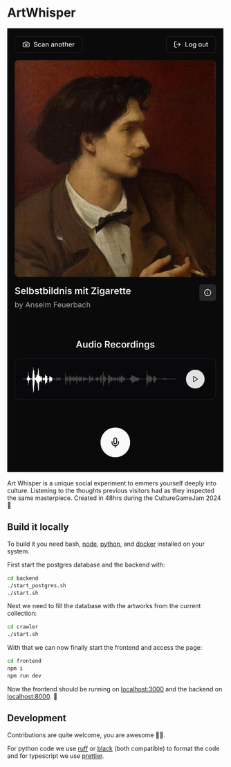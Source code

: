 # ArtWhisper

![Screenshot](screenshot.jpg)


Art Whisper is a unique social experiment to emmers yourself deeply into 
culture. Listening to the thoughts previous visitors had as they inspected the 
same masterpiece. Created in 48hrs during the CultureGameJam 2024 🥳
 
## Build it locally

To build it you need bash, [node](https://nodejs.org/), 
[python](https://www.python.org/), and 
[docker](https://www.docker.com/) installed on your system.

First start the postgres database and the backend with:
```bash
cd backend
./start_postgres.sh
./start.sh
```

Next we need to fill the database with the artworks from the current collection:
```bash
cd crawler
./start.sh
```

With that we can now finally start the frontend and access the page:
```bash
cd frontend
npm i
npm run dev
```

Now the frontend should be running on [localhost:3000](http://localhost:3000)
and the backend on [localhost:8000](http://localhost:8000). 🎉

## Development

Contributions are quite welcome, you are awesome 🎉😊.

For python code we use [ruff](https://github.com/astral-sh/ruff) or 
[black](https://github.com/psf/black) (both compatible) to format the code and
for typescript we use [prettier](https://prettier.io/).
